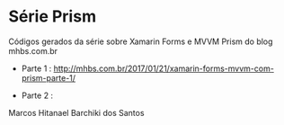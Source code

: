 # Série Prism
Códigos gerados da série sobre Xamarin Forms e MVVM Prism do blog mhbs.com.br

- Parte 1 : http://mhbs.com.br/2017/01/21/xamarin-forms-mvvm-com-prism-parte-1/

- Parte 2 : 

Marcos Hitanael Barchiki dos Santos
